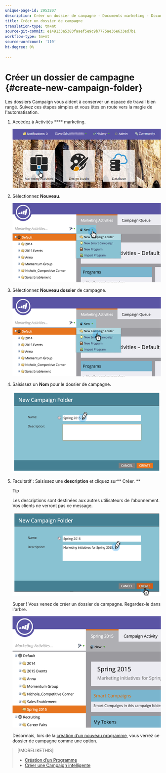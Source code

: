 ```yaml
---
unique-page-id: 2953207
description: Créer un dossier de campagne - Documents marketing - Documentation du produit
title: Créer un dossier de campagne
translation-type: tm+mt
source-git-commit: e149133a5383faaef5e9c9b7775ae36e633ed7b1
workflow-type: tm+mt
source-wordcount: '110'
ht-degree: 0%

---
```



# Créer un dossier de campagne {#create-new-campaign-folder}

Les dossiers Campaign vous aident à conserver un espace de travail bien rangé. Suivez ces étapes simples et vous êtes en route vers la magie de l&#39;automatisation.

1. Accédez à Activités **** marketing.

   ![](assets/login-marketing-activities.png)

1. Sélectionnez **Nouveau**.

   ![](assets/image2015-2-25-7-3a57-3a18.png)

1. Sélectionnez **Nouveau dossier** de campagne.

   ![](assets/image2015-2-25-7-3a58-3a15.png)

1. Saisissez un **Nom** pour le dossier de campagne.

   ![](assets/image2015-2-25-8-3a0-3a20.png)

1. Facultatif : Saisissez une **description** et cliquez sur** Créer. **

   >[!TIP]
   >
   >Les descriptions sont destinées aux autres utilisateurs de l’abonnement. Vos clients ne verront pas ce message.

   ![](assets/image2015-2-25-8-3a9-3a3.png)

   Super ! Vous venez de créer un dossier de campagne. Regardez-le dans l&#39;arbre.

   ![](assets/image2015-2-25-8-3a10-3a29.png)

   Désormais, lors de la [création d’un nouveau programme](../../../product-docs/core-marketo-concepts/programs/creating-programs/create-a-program.md), vous verrez ce dossier de campagne comme une option.

>[!MORELIKETHIS]
>
>* [Création d’un Programme](../../../product-docs/core-marketo-concepts/programs/creating-programs/create-a-program.md)
>* [Créer une Campaign intelligente](../../../product-docs/core-marketo-concepts/smart-campaigns/creating-a-smart-campaign/create-a-new-smart-campaign.md)

>



